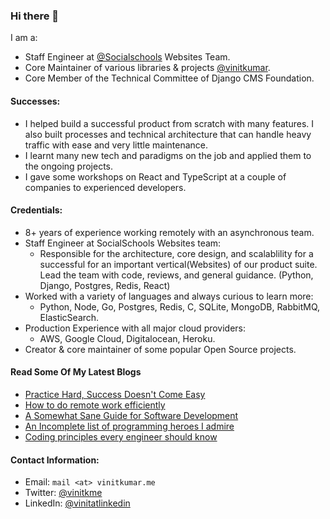 ### Hi there 👋

I am a:

- Staff Engineer at [@Socialschools](https://socialschools.nl) Websites Team.
- Core Maintainer of various libraries & projects [@vinitkumar](https://github.com/vinitkumar?tab=repositories).
- Core Member of the Technical Committee of Django CMS Foundation.


#### Successes:

- I helped build a successful product from scratch with many features. I also built processes and technical architecture that can handle heavy traffic with ease and very little maintenance.
- I learnt many new tech and paradigms on the job and applied them to the ongoing projects. 
- I gave some workshops on React and TypeScript at a couple of companies to experienced developers.


#### Credentials:
 
 - 8+ years of experience working remotely with an asynchronous team.
 - Staff Engineer at SocialSchools Websites team:
   - Responsible for the architecture, core design, and scalablility for a successful for an important vertical(Websites) of our product suite. Lead the team with code, reviews, and general guidance. (Python, Django, Postgres, Redis, React)
 - Worked with a variety of languages and always curious to learn more:
   - Python, Node, Go, Postgres, Redis, C, SQLite, MongoDB, RabbitMQ, ElasticSearch.
 - Production Experience with all major cloud providers:
   - AWS, Google Cloud, Digitalocean, Heroku.
 - Creator & core maintainer of some popular Open Source projects.


#### Read Some Of My Latest Blogs

- [Practice Hard, Success Doesn't Come Easy](https://vinitkumar.me/practice-is-a-must/)
- [How to do remote work efficiently](https://vinitkumar.me/how-to-remote/)
- [A Somewhat Sane Guide for Software Development](https://vinitkumar.me/development-practises/)
- [An Incomplete list of programming heroes I admire](https://vinitkumar.me/programming-heroes/)
- [Coding principles every engineer should know](https://vinitkumar.me/2019-04-08-cross-post-coding-principles-every-engineer-should-know/)

 
#### Contact Information:

- Email: `mail <at> vinitkumar.me`
- Twitter: [@vinitkme](https://twitter.com/vinitkme)
- LinkedIn: [@vinitatlinkedin](https://www.linkedin.com/in/vinitatlinkedin/)
  

  
